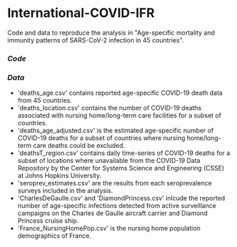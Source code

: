 # International-COVID-IFR

Code and data to reproduce the analysis in "Age-specific mortality and immunity patterns of SARS-CoV-2 infection in 45 countries".

### **_Code_**


### **_Data_**
- 'deaths_age.csv' contains reported age-specific COVID-19 death data from 45 countries.
- 'deaths_location.csv' contains the number of COVID-19 deaths associated with nursing home/long-term care facilities for a subset of countries.
- 'deaths_age_adjusted.csv' is the estimated age-specific number of COVID-19 deaths for a subset of countries where nursing home/long-term care deaths
could be excluded.
- 'deathsT_region.csv' contains daily time-series of COVID-19 deaths for a subset of locations where unavailable from the COVID-19 Data Repository 
by the Center for Systems Science and Engineering (CSSE) at Johns Hopkins University.
- 'seroprev_estimates.csv' are the results from each seroprevalence surveys included in the analysis.
- 'CharlesDeGaulle.csv' and 'DiamondPrincess.csv' inlcude the reported number of age-specific infections detected from active surveillance campaigns on the Charles de Gaulle aircraft 
carrier and Diamond Princess cruise ship.
- 'France_NursingHomePop.csv' is the nursing home population demographics of France.
